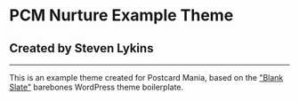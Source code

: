 # PCM Nurture Example Theme
## Created by Steven Lykins

---
This is an example theme created for Postcard Mania, based on the ["Blank Slate"](https://wordpress.org/themes/blankslate/) barebones WordPress theme boilerplate.